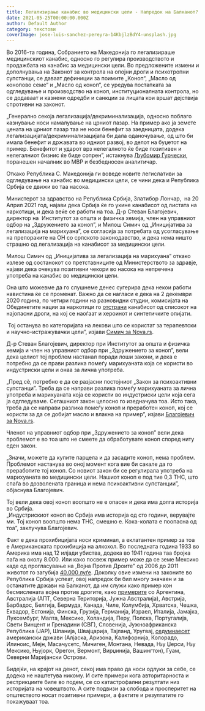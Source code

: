 ```yaml
---
title: Легализирање канабис во медицински цели - Напредок на Балканот?
date: 2021-05-25T00:00:00.000Z
author: Default Author
category: текстови
coverImage: jose-luis-sanchez-pereyra-14KbjlzBdY4-unsplash.jpg
---
```


Во 2016-та година, Собранието на Македонија го легализираше медицинскиот канабис, односно го регулира производството и продажбата на канабис за медицински цели. Во предложените измени и дополнувања на Законот за контрола на опојни дроги и психотропни супстанци, се даваат дефиниции за поимите „Коноп“, „Масло од конопово семе“ и „Масло од коноп“, се уредува постапката за одгледување и производство на коноп, институционалната контрола, но се додаваат и казнени одредби и санкции за лицата кои вршат дејствија спротивни на законот.  
  
„Генерално секоја легализација/декриминализација, односно поблаго казнување носи намалување на црниот пазар. На пример ако ја земете цената на црниот пазар таа не носи бенефит за заедницата, додека легализацијата/декриминализацијата би дала оданочување, од што би имала бенефит и државата во идниот развој, во делот на буџетот на пример. Бенефитот и ударот врз нелегалното ќе биде позитивен и нелегалниот бизнис ќе биде сопрен”, истакнува [Љубомир Ѓурчески](https://www.slobodnaevropa.mk/a/29563946.html), поранешен началник во МВР и безбедносен аналитичар.  
  
Откако Република С. Македонија ги воведе новите легислативи за одгледување на канабис во медицински цели, се чини дека и Република Србија се движи во таа насока.  
  
Министерот за здравство на Република Србија, Златибор Лончар,  на 20 Април 2021 год, најави дека Србија ќе го укине канабисот од листата на наркотици, и дека веќе се работи на тоа. Д-р Стеван Благојевич, директор на  Институтот за општа и физичка хемија, член на управниот одбор на „Здружението за коноп”, и Милош Симич од „Иницијатива за легализација на марихуана”, се согласија за потребата од усогласување на препораките на ОН со српското законодавство, и дека нема ништо страшно од легализација на канабисот за медицински цели. 

Милош Симич од „Иницијатива за легализација на марихуана” откако излезе од состанокот со претставниците од Министерството за здравје, најави дека очекува позитивни чекори во насока на непречена употреба на канабис во медицински цели.

Она што можевме да го слушнеме денес сугерира дека некои работи навистина ќе се променат. Важно да се нагласи е дека на 2 декември 2020 година, по четири години на разновидни студии, комисијата на Обединетите нации за наркотици го [отстрани](https://european-pirateparty.eu/victory-for-pirates-un-cannabis-legislation-arrives-in-21st-century/) канабисот од списокот на најопасни дроги, на кој се наоѓаат и хероинот и синтетичките опијати.

 Тој останува во категоријата на лекови што се користат за терапевтски и научно-истражувачки цели”, изјави [Симич за Nova.rs](https://nova.rs/vesti/drustvo/marihuana-od-utorka-nije-narkotik-ali-nece-biti-ni-legalna/).

Д-р Стеван Благојевич, директор при Институтот за општа и физичка хемија и член на управниот одбор при „Здружението за коноп”, вели дека целиот тој проблем настанал поради лоши закони, и дека е потребно да се прави разлика помеѓу марихуаната која се користи во индустриски цели и онаа за лична употреба. 

„Пред сè, потребно е да се разјасни постојниот „Закон за психоактивни супстанци”. Треба да се направи разлика помеѓу марихуаната за лична употреба и марихуаната која се користи во индустриски цели која сега ја одгледуваме. Сегашниот закон целосно го изедначува тоа. Исто така, треба да се направи разлика помеѓу коноп и преработен коноп, кој се користи за да се добијат масло и влакна на пример”, изјави [Благојевич за Nova.rs](https://nova.rs/vesti/drustvo/marihuana-od-utorka-nije-narkotik-ali-nece-biti-ni-legalna/). 

Членот на управниот одбор при „Здружението за коноп” вели дека проблемот е во тоа што не смеете да обработувате коноп според ниту еден закон. 

„Значи, можете да купите парцела и да засадите коноп, нема проблем. Проблемот настанува во оној момент кога вие би сакале да го преработите тој коноп. Со новиот закон би се регулирала употреба на марихуаната во медицински цели. Нашиот коноп е под тие 0,3 THC, што спаѓа во дозволената граница и нема психоактивни супстанции”, објаснува Благојевич.

Тој вели дека овој коноп воопшто не е опасен и дека има долга историја во Србија.  
„Индустрискиот коноп во Србија има историја од сто години, верувајте ми. Тој коноп воопшто нема THC, смешно е. Кока-колата е поопасна од тоа”, заклучува Благојевич.

Факт е дека прохибицијата носи криминал, а еклатантен пример за тоа е Американската прохибиција на алкохол. Во последната година 1933 во Америка има над 12 илјади убиства, додека во 1941 година таа бројка паѓа на околу 8.000. Или како посвеж пример може да се земе Мексико каде од прогласување на ,Војна Против Дроите" од 2006 до 2011 животот го загубија [40.000 луѓе](https://latimesblogs.latimes.com/laplaza/2011/06/mexico-war-dead-update-figures-40000.html). Доколку овие измени на законите во Република Србија успеат, овој напредок би бил многу значаен и за останатите држави на Балканот, да им служи како пример кон бесмислената војна против дрогите, како [примерите](https://en.wikipedia.org/wiki/Legality_of_cannabis) со Аргентина, Австралија (АПТ, Северна Територија, Јужна Австралија), Австрија, Барбадос, Белгија, Бермуда, Канада, Чиле, Колумбија, Хрватска, Чешка, Еквадор, Естонија, Финска, Грузија, Германија, Израел, Италија, Јамајка, Луксембург, Малта, Мексико, Холандија, Перу, Полска, Португалија, Свети Винцент и Гренадини (СВГ), Словенија, Јужноафриканска Република (ЈАР), Шпанија, Швајцарија, Тајланд, Уругвај, [седумнаесет](https://en.wikipedia.org/wiki/Legality_of_cannabis_by_U.S._jurisdiction) американски држави (Алјаска, Аризона, Калифорнија, Колорадо, Илиноис, Мејн, Масачусетс, Мичиген, Монтана, Невада, Њу Џерси, Њу Мексико, Њујорк, Орегон, Вермонт, Вирџинија, Вашингтон), Гуам, Северни Маријански Острови.

Бидејќи, на крајот на денот, секој има право да носи одлуки за себе, се додека не наштетува никому. И сите примери кога авторитарноста и рестрикциите биле во подем, се со катастрофални резултати низ историјата на човештвото. А сите подвизи за слобода и просперитет на општеството носат позитивни примери, а фактите и резултатите го покажуваат тоа.
